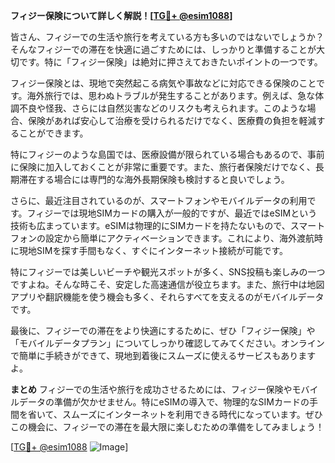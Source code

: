 **フィジー保険について詳しく解説！[[TG💪+ @esim1088](https://t.me/s/esim1088)]**

皆さん、フィジーでの生活や旅行を考えている方も多いのではないでしょうか？そんなフィジーでの滞在を快適に過ごすためには、しっかりと準備することが大切です。特に「フィジー保険」は絶対に押さえておきたいポイントの一つです。

フィジー保険とは、現地で突然起こる病気や事故などに対応できる保険のことです。海外旅行では、思わぬトラブルが発生することがあります。例えば、急な体調不良や怪我、さらには自然災害などのリスクも考えられます。このような場合、保険があれば安心して治療を受けられるだけでなく、医療費の負担を軽減することができます。

特にフィジーのような島国では、医療設備が限られている場合もあるので、事前に保険に加入しておくことが非常に重要です。また、旅行者保険だけでなく、長期滞在する場合には専門的な海外長期保険も検討すると良いでしょう。

さらに、最近注目されているのが、スマートフォンやモバイルデータの利用です。フィジーでは現地SIMカードの購入が一般的ですが、最近ではeSIMという技術も広まっています。eSIMは物理的にSIMカードを持たないもので、スマートフォンの設定から簡単にアクティベーションできます。これにより、海外渡航時に現地SIMを探す手間もなく、すぐにインターネット接続が可能です。

特にフィジーでは美しいビーチや観光スポットが多く、SNS投稿も楽しみの一つですよね。そんな時こそ、安定した高速通信が役立ちます。また、旅行中は地図アプリや翻訳機能を使う機会も多く、それらすべてを支えるのがモバイルデータです。

最後に、フィジーでの滞在をより快適にするために、ぜひ「フィジー保険」や「モバイルデータプラン」についてしっかり確認してみてください。オンラインで簡単に手続きができて、現地到着後にスムーズに使えるサービスもありますよ。

**まとめ**
フィジーでの生活や旅行を成功させるためには、フィジー保険やモバイルデータの準備が欠かせません。特にeSIMの導入で、物理的なSIMカードの手間を省いて、スムーズにインターネットを利用できる時代になっています。ぜひこの機会に、フィジーでの滞在を最大限に楽しむための準備をしてみましょう！

[[TG💪+ @esim1088](https://t.me/s/esim1088) ![Image](https://i.postimg.cc/Y0z9fWf4/image.png)]
